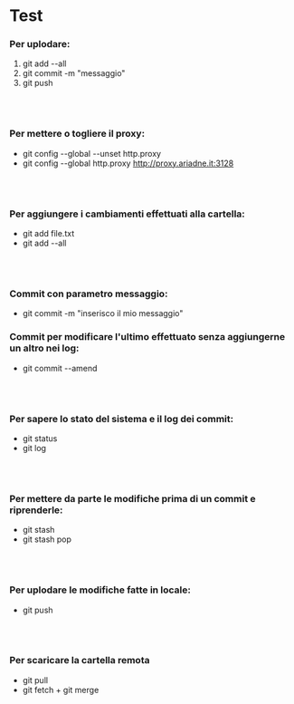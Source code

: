 # Test

### Per uplodare:
1. git add --all
2. git commit -m "messaggio"
3. git push

<br><br>

### Per mettere o togliere il proxy:
- git config --global --unset http.proxy
- git config --global http.proxy http://proxy.ariadne.it:3128

<br><br>

### Per aggiungere i cambiamenti effettuati alla cartella:
- git add file.txt
- git add --all

<br><br>

### Commit con parametro messaggio:
- git commit -m "inserisco il mio messaggio"
### Commit per modificare l'ultimo effettuato senza aggiungerne un altro nei log:
- git commit --amend

<br><br>

### Per sapere lo stato del sistema e il log dei commit:
- git status
- git log

<br><br>

### Per mettere da parte le modifiche prima di un commit e riprenderle:
- git stash
- git stash pop

<br><br>

### Per uplodare le modifiche fatte in locale:
- git push <remote> <branch>

<br><br>

### Per scaricare la cartella remota
- git pull
- git fetch + git merge